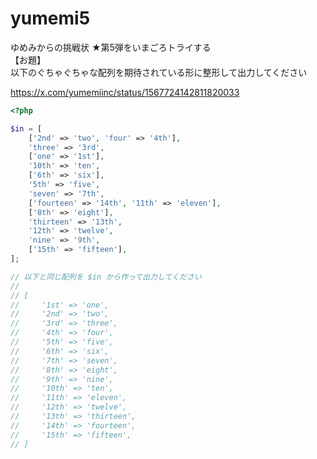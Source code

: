 # yumemi5
ゆめみからの挑戦状 ★第5弾をいまごろトライする<br>
【お題】<br>
以下のぐちゃぐちゃな配列を期待されている形に整形して出力してください<br>

https://x.com/yumemiinc/status/1567724142811820033

```php
<?php

$in = [
    ['2nd' => 'two', 'four' => '4th'],
    'three' => '3rd',
    ['one' => '1st'],
    '10th' => 'ten',
    ['6th' => 'six'],
    '5th' => 'five',
    'seven' => '7th',
    ['fourteen' => '14th', '11th' => 'eleven'],
    ['8th' => 'eight'],
    'thirteen' => '13th',
    '12th' => 'twelve',
    'nine' => '9th',
    ['15th' => 'fifteen'],
];

// 以下と同じ配列を $in から作って出力してください
//
// [
//     '1st' => 'one',
//     '2nd' => 'two',
//     '3rd' => 'three',
//     '4th' => 'four',
//     '5th' => 'five',
//     '6th' => 'six',
//     '7th' => 'seven',
//     '8th' => 'eight',
//     '9th' => 'nine',
//     '10th' => 'ten',
//     '11th' => 'eleven',
//     '12th' => 'twelve',
//     '13th' => 'thirteen',
//     '14th' => 'fourteen',
//     '15th' => 'fifteen',
// ]
```
